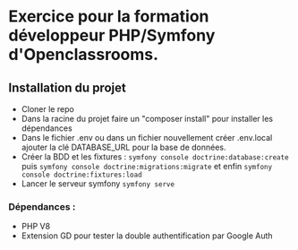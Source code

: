 # Exercice pour la formation développeur PHP/Symfony d'Openclassrooms.

## Installation du projet
- Cloner le repo
- Dans la racine du projet faire un "composer install" pour installer les dépendances
- Dans le fichier .env ou dans un fichier nouvellement créer .env.local ajouter la clé DATABASE_URL pour la base de données.
- Créer la BDD et les fixtures :  ```symfony console doctrine:database:create ``` puis  ``` symfony console doctrine:migrations:migrate ``` et enfin  ``` symfony console doctrine:fixtures:load ```
- Lancer le serveur symfony  ``` symfony serve ```

### Dépendances :
- PHP V8
- Extension GD pour tester la double authentification par Google Auth
  